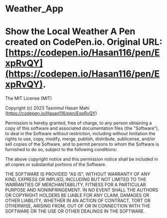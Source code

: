 # Weather_App
# Show the Local Weather  A Pen created on CodePen.io. Original URL: [https://codepen.io/Hasan116/pen/ExpRvQY](https://codepen.io/Hasan116/pen/ExpRvQY).

The MIT License (MIT)

Copyright (c) 2023 Tasnimul Hasan Mahi (https://codepen.io/Hasan116/pen/ExpRvQY)

Permission is hereby granted, free of charge, to any person obtaining a copy
of this software and associated documentation files (the "Software"), to deal
in the Software without restriction, including without limitation the rights
to use, copy, modify, merge, publish, distribute, sublicense, and/or sell
copies of the Software, and to permit persons to whom the Software is
furnished to do so, subject to the following conditions:

The above copyright notice and this permission notice shall be included in all
copies or substantial portions of the Software.

THE SOFTWARE IS PROVIDED "AS IS", WITHOUT WARRANTY OF ANY KIND, EXPRESS OR
IMPLIED, INCLUDING BUT NOT LIMITED TO THE WARRANTIES OF MERCHANTABILITY,
FITNESS FOR A PARTICULAR PURPOSE AND NONINFRINGEMENT. IN NO EVENT SHALL THE
AUTHORS OR COPYRIGHT HOLDERS BE LIABLE FOR ANY CLAIM, DAMAGES OR OTHER
LIABILITY, WHETHER IN AN ACTION OF CONTRACT, TORT OR OTHERWISE, ARISING FROM,
OUT OF OR IN CONNECTION WITH THE SOFTWARE OR THE USE OR OTHER DEALINGS IN THE
SOFTWARE.
